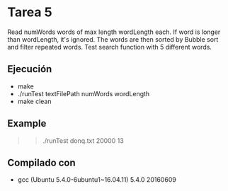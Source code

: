 # Tarea 5

Read numWords words of max length wordLength each. If word is longer than wordLength, it's ignored.
The words are then sorted by Bubble sort and filter repeated words.
Test search function with 5 different words.

## Ejecución

* make
* ./runTest textFilePath numWords wordLength
* make clean

## Example

>> ./runTest donq.txt 20000 13

## Compilado con

* gcc (Ubuntu 5.4.0-6ubuntu1~16.04.11) 5.4.0 20160609
